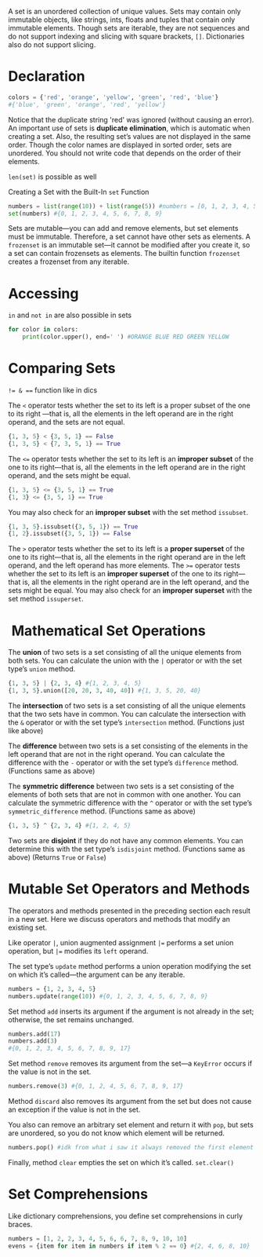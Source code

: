 A set is an unordered collection of unique values. Sets may contain only immutable objects, like strings, ints, floats and tuples that contain only immutable elements.
Though sets are iterable, they are not sequences and do not support indexing and slicing with square brackets, `[]`. Dictionaries also do not support slicing.

# Declaration 
```python
colors = {'red', 'orange', 'yellow', 'green', 'red', 'blue'}
#{'blue', 'green', 'orange', 'red', 'yellow'}
```
Notice that the duplicate string 'red' was ignored (without causing an error). An important use of sets is **duplicate elimination**, which is automatic when creating a set. 
Also, the resulting set’s values are not displayed in the same order. Though the color names are displayed in sorted order, sets are unordered. You should not write code that depends on the order of their elements.

`len(set)` is possible as well

Creating a Set with the Built-In `set` Function
```python
numbers = list(range(10)) + list(range(5)) #numbers = [0, 1, 2, 3, 4, 5, 6, 7, 8, 9, 0, 1, 2, 3, 4]
set(numbers) #{0, 1, 2, 3, 4, 5, 6, 7, 8, 9}
```

Sets are mutable—you can add and remove elements, but set elements must be immutable. Therefore, a set cannot have other sets as elements. 
A `frozenset` is an immutable set—it cannot be modified after you create it, so a set can contain frozensets as elements. The builtin function `frozenset` creates a frozenset from any iterable.

# Accessing
`in` and `not in` are also possible in sets
```python
for color in colors:
	print(color.upper(), end=' ') #ORANGE BLUE RED GREEN YELLOW
```

# Comparing Sets
`!= & ==` function like in dics

The `<` operator tests whether the set to its left is a proper subset of the one to its right —that is, all the elements in the left operand are in the right operand, and the sets are not equal.
```python
{1, 3, 5} < {3, 5, 1} == False
{1, 3, 5} < {7, 3, 5, 1} == True
```
The `<=` operator tests whether the set to its left is an **improper subset** of the one to its right—that is, all the elements in the left operand are in the right operand, and the sets  might be equal.
```python 
{1, 3, 5} <= {3, 5, 1} == True
{1, 3} <= {3, 5, 1} == True 
```

You may also check for an **improper subset** with the set method `issubset`.
```python
{1, 3, 5}.issubset({3, 5, 1}) == True
{1, 2}.issubset({3, 5, 1}) == False
```

The `>` operator tests whether the set to its left is a **proper superset** of the one to its right—that is, all the elements in the right operand are in the left operand, and the left operand has more elements.
The `>=` operator tests whether the set to its left is an **improper superset** of the one to its right—that is, all the elements in the right operand are in the left operand, and the sets might be equal.
You may also check for an **improper superset** with the set method `issuperset`.

#  Mathematical Set Operations
The **union** of two sets is a set consisting of all the unique elements from both sets. You can calculate the union with the `|` operator or with the set type’s `union` method.
```python
{1, 3, 5} | {2, 3, 4} #{1, 2, 3, 4, 5}
{1, 3, 5}.union([20, 20, 3, 40, 40]) #{1, 3, 5, 20, 40}
```

The **intersection** of two sets is a set consisting of all the unique elements that the two sets have in common. You can calculate the intersection with the `&` operator or with the set type’s `intersection` method. (Functions just like above)

The **difference** between two sets is a set consisting of the elements in the left operand that are not in the right operand. You can calculate the difference with the `-` operator or with the set type’s `difference` method. (Functions same as above)

The **symmetric difference** between two sets is a set consisting of the elements of both sets that are not in common with one another. You can calculate the symmetric difference with the `^` operator or with the set type’s `symmetric_difference` method. (Functions same as above)
```python
{1, 3, 5} ^ {2, 3, 4} #{1, 2, 4, 5}
```

Two sets are **disjoint** if they do not have any common elements. You can determine this with the set type’s `isdisjoint` method. (Functions same as above) (Returns `True` or `False`)

# Mutable Set Operators and Methods
The operators and methods presented in the preceding section each result in a new set.
Here we discuss operators and methods that modify an existing set.

Like operator `|`,  union augmented assignment `|=` performs a set union operation, but `|=` modifies its `left` operand.

The set type’s `update` method performs a union operation modifying the set on which it’s called—the argument can be any iterable.
```python
numbers = {1, 2, 3, 4, 5}
numbers.update(range(10)) #{0, 1, 2, 3, 4, 5, 6, 7, 8, 9}
```

Set method `add` inserts its argument if the argument is not already in the set; otherwise, the set remains unchanged.
```python
numbers.add(17)
numbers.add(3)
#{0, 1, 2, 3, 4, 5, 6, 7, 8, 9, 17}
```

Set method `remove` removes its argument from the set—a `KeyError` occurs if the value is not in the set.
```python
numbers.remove(3) #{0, 1, 2, 4, 5, 6, 7, 8, 9, 17}
```
Method `discard` also removes its argument from the set but does not cause an exception if the value is not in the set.

You also can remove an arbitrary set element and return it with `pop`, but sets are unordered, so you do not know which element will be returned.
```python
numbers.pop() #idk from what i saw it always removed the first element
```

Finally, method `clear` empties the set on which it’s called.
`set.clear()`

# Set Comprehensions
Like dictionary comprehensions, you define set comprehensions in curly braces.
```python
numbers = [1, 2, 2, 3, 4, 5, 6, 6, 7, 8, 9, 10, 10]
evens = {item for item in numbers if item % 2 == 0} #{2, 4, 6, 8, 10}
```